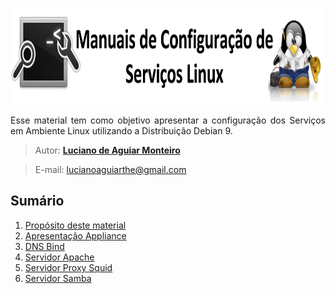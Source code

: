 
<p align="center"><img src="manuscript/images/logo2.png"  width="850" height="157" align="middle"/></p>

<p align="justify">Esse material tem como objetivo apresentar a configuração dos Serviços em Ambiente Linux utilizando a Distribuição Debian 9.</p>

> Autor: **[Luciano de Aguiar Monteiro](https://github.com/lucianoaguiarthe)**

> E-mail: lucianoaguiarthe@gmail.com

## Sumário

1. [Propósito deste material](manuscript/proposito.md)
1. [Apresentação Appliance](manuscript/appliance.md)
1. [DNS Bind](manuscript/dns.md)
1. [Servidor Apache](manuscript/apache.md)
2. [Servidor Proxy Squid](manuscript/squid.md)
3. [Servidor Samba](manuscript/samba.md)